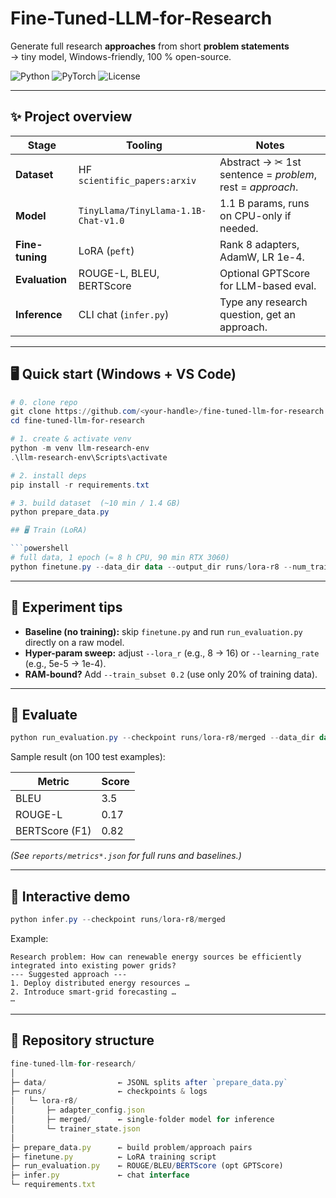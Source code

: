 # Fine-Tuned-LLM-for-Research
Generate full research **approaches** from short **problem statements**  
→ tiny model, Windows-friendly, 100 % open-source.

![Python](https://img.shields.io/badge/Python-3.10-blue)
![PyTorch](https://img.shields.io/badge/PyTorch-2.2-lightgrey)
![License](https://img.shields.io/badge/License-Apache%202.0-green)

---

## ✨ Project overview
| Stage | Tooling | Notes |
|-------|---------|-------|
| **Dataset** | HF `scientific_papers:arxiv` | Abstract → ✂︎ 1st sentence = *problem*, rest = *approach*. |
| **Model** | `TinyLlama/TinyLlama-1.1B-Chat-v1.0` | 1.1 B params, runs on CPU-only if needed. |
| **Fine-tuning** | LoRA (`peft`) | Rank 8 adapters, AdamW, LR 1e-4. |
| **Evaluation** | ROUGE-L, BLEU, BERTScore | Optional GPTScore for LLM-based eval. |
| **Inference** | CLI chat (`infer.py`) | Type any research question, get an approach. |

---

## 🖥️ Quick start (Windows + VS Code)

```powershell
# 0. clone repo
git clone https://github.com/<your-handle>/fine-tuned-llm-for-research.git
cd fine-tuned-llm-for-research

# 1. create & activate venv
python -m venv llm-research-env
.\llm-research-env\Scripts\activate

# 2. install deps
pip install -r requirements.txt

# 3. build dataset  (~10 min / 1.4 GB)
python prepare_data.py

## 🖥️ Train (LoRA)

```powershell
# full data, 1 epoch (≈ 8 h CPU, 90 min RTX 3060)
python finetune.py --data_dir data --output_dir runs/lora-r8 --num_train_epochs 1 --per_device_train_batch_size 2 --gradient_accumulation_steps 8 --learning_rate 5e-5
```

---

## 🧪 Experiment tips

- **Baseline (no training):** skip `finetune.py` and run `run_evaluation.py` directly on a raw model.
- **Hyper-param sweep:** adjust `--lora_r` (e.g., 8 → 16) or `--learning_rate` (e.g., 5e-5 → 1e-4).
- **RAM-bound?** Add `--train_subset 0.2` (use only 20% of training data).

---

## 📏 Evaluate

```powershell
python run_evaluation.py --checkpoint runs/lora-r8/merged --data_dir data --max_new_tokens 256
```

Sample result (on 100 test examples):

| Metric        | Score |
|---------------|-------|
| BLEU          | 3.5   |
| ROUGE-L       | 0.17  |
| BERTScore (F1) | 0.82  |

*(See `reports/metrics*.json` for full runs and baselines.)*

---

## 💬 Interactive demo

```powershell
python infer.py --checkpoint runs/lora-r8/merged
```

Example:

```
Research problem: How can renewable energy sources be efficiently integrated into existing power grids?
--- Suggested approach ---
1. Deploy distributed energy resources …
2. Introduce smart-grid forecasting …
⋯
```

---

## 📂 Repository structure

```typescript
fine-tuned-llm-for-research/
│
├─ data/                ← JSONL splits after `prepare_data.py`
├─ runs/                ← checkpoints & logs
│   └─ lora-r8/
│       ├─ adapter_config.json
│       ├─ merged/      ← single-folder model for inference
│       └─ trainer_state.json
│
├─ prepare_data.py      ← build problem/approach pairs
├─ finetune.py          ← LoRA training script
├─ run_evaluation.py    ← ROUGE/BLEU/BERTScore (opt GPTScore)
├─ infer.py             ← chat interface
└─ requirements.txt
```

